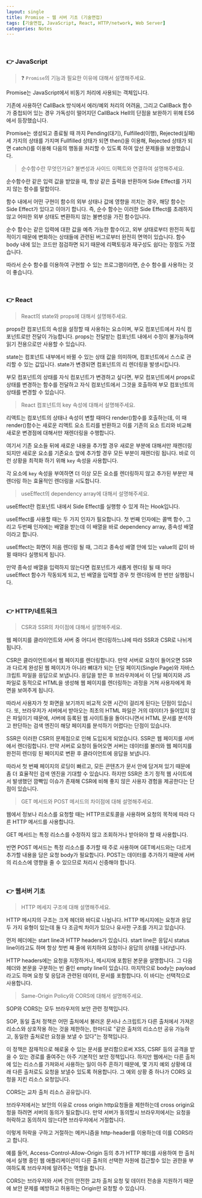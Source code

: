 ```yaml
---
layout: single
title: Promise ~ 웹 서버 기초 (기술면접)
tags: [기술면접, JavaScript, React, HTTP/network, Web Server]
categories: Notes
---
```


<br/>

### 👉 JavaScript

> ❓ `Promise`의 기능과 필요한 이유에 대해서 설명해주세요.

Promise는 JavaScript에서 비동기 처리에 사용되는 객체입니다. <br/>

기존에 사용하던 CallBack 방식에서 에러/예외 처리의 어려움, 그리고 CallBack 함수가 중첩되어 있는 경우 가독성이 떨어지던 CallBack Hell의 단점을 보완하기 위해 ES6에서 등장했습니다.<br/>

Promise는 생성되고 종료될 때 까지 Pending(대기), Fulfilled(이행), Rejected(실패) 세 가지의 상태를 가지며 Fullfilled 상태가 되면 then()을 이용해, Rejected 상태가 되면 catch()를 이용해 다음의 행동을 처리할 수 있도록 하여 앞선 문제들을 보완했습니다.<br/>



> 순수함수란 무엇인가요? 불변성과 사이드 이펙트와 연결하여 설명해주세요.

순수함수란 같은 입력 값을 받았을 때, 항상 같은 출력을 반환하며 Side Effect를 가지지 않는 함수를 말합이다.<br/>

함수 내에서 어떤 구현이 함수의 외부 상태나 값에 영향을 끼치는 경우, 해당 함수는 Side Effect가 있다고 이야기 합니다. 즉, 순수 함수는 이러한 Side Effect를 초래하지 않고 어떠한 외부 상태도 변환하지 않는 불변성을 가진 함수입니다.<br/>

순수 함수는 같은 입력에 대한 값을 예측 가능한 함수이고, 외부 상태로부터 완전히 독립적이기 때문에 변화하는 상태들에 관련된 버그로부터 완전히 면역이 있습니다. 함수 body 내에 있는 코드만 점검하면 되기 때문에 리팩토링과 재구성도 쉽다는 장점도 가졌습니다. <br/>

따라서 순수 함수를 이용하여 구현할 수 있는 프로그램이라면, 순수 함수를 사용하는 것이 좋습니다.

<br/>

### 👉 React

> React의 state와 props에 대해서 설명해주세요.

props란 컴포넌트의 속성을 설정할 때 사용하는 요소이며, 부모 컴포넌트에서 자식 컴포넌트로만 전달이 가능합니다. props는 전달받는 컴포넌트 내에서 수정이 불가능하며 읽기 전용으로만 사용할 수 있습니다. <br/>

state는 컴포넌트 내부에서 바뀔 수 있는 상태 값을 의미하며, 컴포넌트에서 스스로 관리할 수 있는 값입니다. state가 변경되면 컴포넌트의 리 렌더링을 발생시킵니다.<br/>

부모 컴포넌트의 상태를 자식 컴포넌트가 변경하고 싶다면, 부모 컴포넌트에서 props로 상태를 변경하는 함수를 전달하고 자식 컴포넌트에서 그것을 호출하여 부모 컴포넌트의 상태를 변경할 수 있습니다.<br/>



> React 컴포넌트의 key 속성에 대해서 설명해주세요.

리액트는 컴포넌트의 상태나 속성이 변할 때마다 render()함수를 호출하는데, 이 때 render()함수는 새로운 리액트 요소 트리를 반환하고 이를 기존의 요소 트리와 비교해 새로운 변경점에 대해서만 재렌더링을 수행합니다.<br/>

여기서 기존 요소들 뒤에 새로운 내용을 추가할 경우 새로운 부분에 대해서만 재렌더링 되지만 새로운 요소를 기존요소 앞에 추가할 경우 모든 부분이 재렌더링 됩니다. 바로 이런 상황을 최적화 하기 위해 `key` 속성을 사용합니다.<br/>

각 요소에 `key` 속성을 부여하면 더 이상 모든 요소를 렌더링하지 않고 추가된 부분만 재렌더링 하는 효율적인 렌더링을 시도합니다.<br/>



> useEffect의 dependency array에 대해서 설명해주세요.

useEffect란 컴포넌트 내에서 Side Effect를 실행항 수 있게 하는 Hook입니다.<br/>

useEffect를 사용할 때는 두 가지 인자가 필요합니다. 첫 번째 인자에는 콜백 함수, 그리고 두번째 인자에는 배열을 받는데 이 배열을 바로 dependency array, 종속성 배열이라고 합니다.<br/>

useEffect는 화면이 처음 렌더링 될 때, 그리고 종속성 배열 안에 있는 value의 값이 바뀔 때마다 실행되게 됩니다.<br/>

만약 종속성 배열을 입력하지 않는다면 컴포넌트가 새롭게 렌더링 될 때 마다 useEffect 함수가 작동되게 되고, 빈 배열을 입력할 경우 첫 렌더링에 한 번만 실행됩니다.

<br/>

### 👉 HTTP/네트워크

> CSR과 SSR의 차이점에 대해서 설명해주세요.

웹 페이지를 클라이언트와 서버 중 어디서 렌더링하느냐에 따라 SSR과 CSR로 나뉘게 됩니다.<br/>

CSR은 클라이언트에서 웹 페이지를 렌더링합니다. 만약 서버로 요청이 들어오면 SSR과 다르게 완성된 웹 페이지가 아니라 뼈대가 되는 단일 페이지(Single Page)와 자바스크립트 파일을 응답으로 보냅니다. 응답을 받은 후 브라우저에서 이 단일 페이지와 JS 파일로 동적으로 HTML을 생성해 웹 페이지를 렌더링하는 과정을 거쳐 사용자에게 화면을 보여주게 됩니다.<br/>

따라서 사용자가 첫 화면을 보기까지 비교적 오랜 시간이 걸리게 된다는 단점이 있습니다. 또, 브라우저가 서버에서 받아오는 최초의 HTML 파일은 거의 데이터가 들어있지 않은 파일이기 때문에,  서버에 등록된 웹 사이트들을 돌아다니면서 HTML 문서를 분석하고 판단하는 검색 엔진이 해당 페이지를 분석하기 어렵다는 단점이 있습니다.<br/>

SSR은 이러한 CSR의 문제점으로 인해 도입되게 되었습니다. SSR은 웹 페이지를 서버에서 렌더링합니다. 만약 서버로 요청이 들어오면 서버는 데이터를 불러와 웹 페이지를 완전히 렌더링 된 페이지로 변환 후 클라이언트에 응답을 보냅니다.<br/>

따라서 첫 번째 페이지의 로딩이 빠르고, 모든 콘텐츠가 문서 안에 담겨져 있기 때문에 좀 더 효율적인 검색 엔진을 기대할 수 있습니다. 하지만 SSR은 초기 정적 웹 사이트에서 발생했던 깜빡임 이슈가 존재해 CSR에 비해 좋지 않은 사용자 경험을 제공한다는 단점이 있습니다.<br/>



> GET 메서드와 POST 메서드의 차이점에 대해 설명해주세요.

웹에서 정보나 리소스를 요청할 때는 HTTP프로토콜을 사용하며 요청의 목적에 따라 다른 HTTP 메서드를 사용합니다.<br/>

GET 메서드는 특정 리소스를 수정하지 않고 조회하거나 받아와야 할 때 사용합니다.<br/>

반면 POST 메서드는 특정 리소스를 추가할 때 주로 사용하며 GET메서드와는 다르게 추가할 내용을 담은 요청 body가 필요합니다. POST는 데이터를 추가하기 때문에 서버의 리소스에 영향을 줄 수 있으므로 처리시 신중해야 합니다.

<br/>

### 👉 웹서버 기초

> HTTP 메세지 구조에 대해 설명해주세요.

HTTP 메시지의 구조는 크게 헤더와 바디로 나뉩니다. HTTP 메시지에는 요청과 응답 두 가지 유형이 있는데 둘 다 조금씩 차이가 있으나 유사한 구조를 가지고 있습니다.<br/>

먼저 헤더에는 start line과 HTTP headers가 있습니다.
start line은 응답시 status line이라고도 하며 항상 첫번 째 줄에 위치하여 요청이나 응답의 상태를 나타냅니다.<br/>

HTTP headers에는 요청을 지정하거나, 메시지에 포함된 본문을 설명합니다.
그 다음 헤더와 본문을 구분하는 빈 줄인 empty line이 있습니다.
마지막으로 body는 payload라고도 하며 요청 및 응답과 관련된 데이터, 문서를 포함합니다. 이 바디는 선택적으로 사용합니다.<br/>



> Same-Origin Policy와 CORS에 대해서 설명해주세요.

SOP와 CORS는 모두 브라우저의 보안 관련 정책입니다.<br/>

SOP,  동일 출처 정책은 어떤 출처에서 불러온 문서나 스크립트가 다른 출처에서 가져온 리소스와 상호작용 하는 것을 제한하는, 한마디로 "같은 출처의 리소스만 공유 가능하고, 동일한 출처로만 요청을 보낼 수 있다"는 정책입니다.<br/>

이 정책은 잠재적으로 해로울 수 있는 문서를 분리함으로써 XSS, CSRF 등의 공격을 받을 수 있는 경로를 줄여주는 아주 기본적인 보안 정책입니다. 하지만 웹에서는 다른 출처에 있는 리소스를 가져와서 사용하는 일이 아주 흔하기 때문에, 몇 가지 예외 상황에 대래 다른 출처로도 요청을 보낼수 있도록 허용합니다. 그 예외 상황 중 하나가 CORS 요청을 지킨 리소스 요청입니다.<br/>

CORS는 교차 출처 리소스 공유입니다.<br/>

브라우저에서는 보안의 이유로 cross origin http요청들을 제한하는데 cross origin요청을 하려면 서버의 동의가 필요합니다. 만약 서버가 동의할시 브라우저에서는 요청을 허락하고 동의하지 않는다면 브라우저에서 거절합니다.<br/>

이렇게 허락을 구하고 거절하는 메커니즘을 http-header를 이용하는데 이를 CORS라고 합니다. <br/>

예를 들어, Access-Control-Allow-Origin 등의 추가 HTTP 헤더를 사용하여 한 출처에서 실행 중인 웹 애플리케이션이 다른 출처의 선택한 자원에 접근할수 있는 권한을 부여하도록 브라우저에 알려주는 역할을 합니다. <br/>

CORS는 브라우저와 서버 간의 안전한 교차 출처 요청 및 데이터 전송을 지원하기 때문에 보안 문제를 예방하고 허용하는 Origin만 요청할 수 있습니다.



